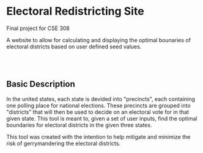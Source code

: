 <h1>Electoral Redistricting Site</h1>
<p>Final project for CSE 308</p>
<p>A website to allow for calculating and displaying the optimal bounaries of electoral districts based on user defined seed values.</p><br><br>

## Basic Description
<p>In the united states, each state is devided into "precincts", each containing one polling place for national elections. 
These precincts are grouped into "districts" that will then be used to decide on an electoral vote for in that given state. 
This tool is meant to, given a set of user inputs, find the optimal boundaries for electoral districts in the given three states.</p>
<p>This tool was created with the intention to help mitigate and minimize the risk of gerrymandering the electoral districts.<p>
<br>
